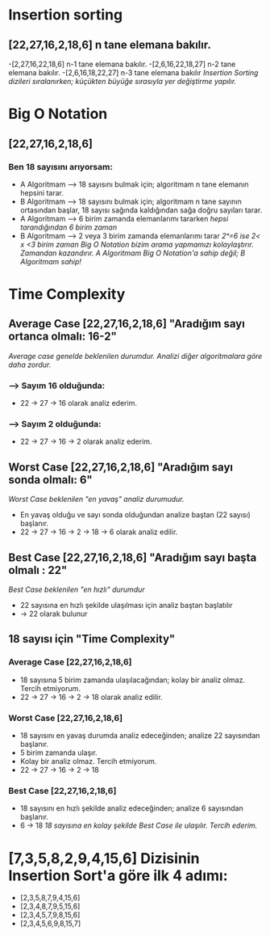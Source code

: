 # Insertion sorting
## [22,27,16,2,18,6] n tane elemana bakılır.
-[2,27,16,22,18,6] n-1 tane elemana bakılır.
-[2,6,16,22,18,27] n-2 tane elemana bakılır.
-[2,6,16,18,22,27] n-3 tane elemana bakılır
*Insertion Sorting dizileri sıralanırken; küçükten büyüğe sırasıyla yer değiştirme yapılır.*


# Big O Notation 
## [22,27,16,2,18,6]
### Ben 18 sayısını arıyorsam:
- A Algoritmam --> 18 sayısını bulmak için; algoritmam n tane elemanın hepsini tarar. 
- B Algoritmam --> 18 sayısını bulmak için; algoritmam n tane sayının ortasından başlar, 18 sayısı sağında kaldığından sağa doğru sayıları tarar. 
- A Algoritmam --> 6 birim zamanda elemanlarımı tararken  *hepsi tarandığından 6 birim zaman*
- B Algoritmam --> 2 veya 3 birim zamanda elemanlarımı tarar  *2ˣ=6 ise 2< x <3 birim zaman*
*Big O Notation bizim arama yapmamızı kolaylaştırır. Zamandan kazandırır.*
*A Algoritmam Big O Notation'a sahip değil; B Algoritmam sahip!*

# Time Complexity 

## Average Case [22,27,16,2,18,6] "Aradığım sayı ortanca olmalı: 16-2"
*Average case genelde beklenilen durumdur. Analizi diğer algoritmalara göre daha zordur.*
### --> Sayım 16 olduğunda:
- 22 -> 27 -> 16 olarak analiz ederim.
### --> Sayım 2 olduğunda:
- 22 -> 27 -> 16 -> 2 olarak analiz ederim.

## Worst Case [22,27,16,2,18,6] "Aradığım sayı sonda olmalı: 6"
*Worst Case beklenilen "en yavaş" analiz durumudur.*
- En yavaş olduğu ve sayı sonda olduğundan analize baştan (22 sayısı) başlanır.
- 22 -> 27 -> 16 -> 2 -> 18 -> 6 olarak analiz edilir.

## Best Case [22,27,16,2,18,6] "Aradığım sayı başta olmalı : 22"
*Best Case beklenilen "en hızlı" durumdur*
- 22 sayısına en hızlı şekilde ulaşılması için analiz baştan başlatılır
- -> 22 olarak bulunur

## 18 sayısı için "Time Complexity"

### Average Case [22,27,16,2,18,6] 
- 18 sayısına 5 birim zamanda ulaşılacağından; kolay bir analiz olmaz. Tercih etmiyorum.
- 22 -> 27 -> 16 -> 2 -> 18 olarak analiz edilir.

### Worst Case [22,27,16,2,18,6]
- 18 sayısını en yavaş durumda analiz edeceğinden; analize 22 sayısından başlanır.
- 5 birim zamanda ulaşır. 
- Kolay bir analiz olmaz. Tercih etmiyorum.
- 22 -> 27 -> 16 -> 2 -> 18

### Best Case [22,27,16,2,18,6]
- 18 sayısını en hızlı şekilde analiz edeceğinden; analize 6 sayısından başlanır.
- 6 -> 18
*18 sayısına en kolay şekilde Best Case ile ulaşılır. Tercih ederim.*

# [7,3,5,8,2,9,4,15,6] Dizisinin Insertion Sort'a göre ilk 4 adımı:
- [2,3,5,8,7,9,4,15,6]
- [2,3,4,8,7,9,5,15,6]
- [2,3,4,5,7,9,8,15,6]
- [2,3,4,5,6,9,8,15,7]







